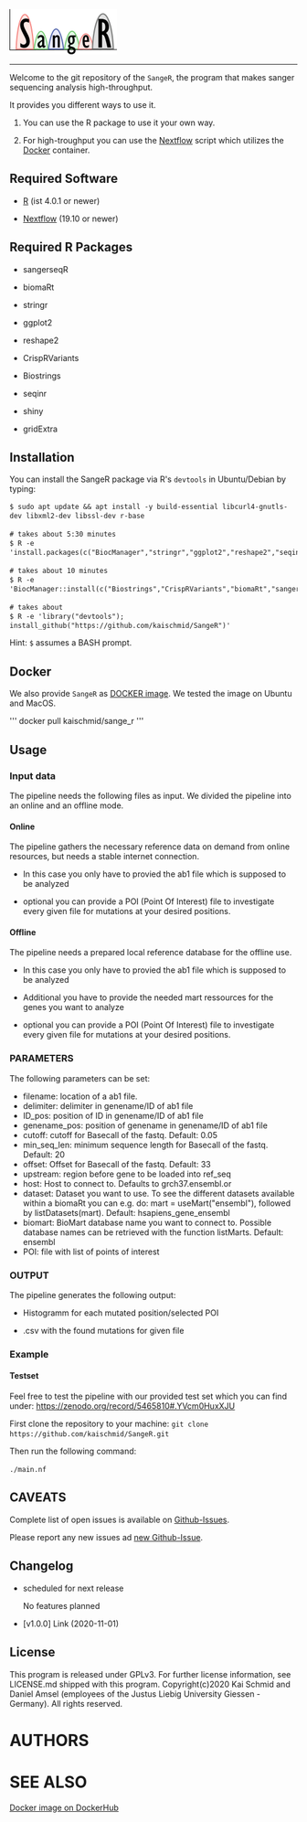 ![sangeR](./vignettes/sanger_logo.png "sangeR")

-----

Welcome to the git repository of the `SangeR`, the program that makes sanger sequencing analysis high-throughput.

It provides you different ways to use it.

1. You can use the R package to use it your own way.

2. For high-troughput you can use the [Nextflow](https://www.nextflow.io/) script which utilizes the [Docker](https://www.docker.com/) container.


## Required Software

  - [R](https://www.r-project.org/) (ist 4.0.1 or newer)

  - [Nextflow](https://www.nextflow.io) (19.10 or newer)

## Required R Packages

  - sangerseqR
  
  - biomaRt
  
  - stringr
  
  - ggplot2
  
  - reshape2
  

  - CrispRVariants
  
  - Biostrings
  
  - seqinr
  
  - shiny

  - gridExtra
  
## Installation
You can install the SangeR package via R's `devtools` in Ubuntu/Debian by typing:
```
$ sudo apt update && apt install -y build-essential libcurl4-gnutls-dev libxml2-dev libssl-dev r-base

# takes about 5:30 minutes
$ R -e 'install.packages(c("BiocManager","stringr","ggplot2","reshape2","seqinr","devtools"))'

# takes about 10 minutes
$ R -e 'BiocManager::install(c("Biostrings","CrispRVariants","biomaRt","sangerseqR"))'

# takes about
$ R -e 'library("devtools"); install_github("https://github.com/kaischmid/SangeR")'
```
Hint: `$` assumes a BASH prompt.


## Docker
We also provide `SangeR` as [DOCKER image](https://hub.docker.com/r/kaischmid/sange_r). We tested the image on Ubuntu and MacOS. 

'''
docker pull kaischmid/sange_r
'''


## Usage

### Input data

The pipeline needs the following files as input.
We divided the pipeline into an online and an offline mode.

#### Online
The pipeline gathers the necessary reference data on demand from online resources, but needs a stable internet connection.

- In this case you only have to provied the ab1 file which is supposed to be analyzed

- optional you can provide a POI (Point Of Interest) file to investigate every given file for mutations at your desired positions.


#### Offline
The pipeline needs a prepared local reference database for the offline use.

- In this case you only have to provied the ab1 file which is supposed to be analyzed

- Additional you have to provide the needed mart ressources for the genes you want to analyze

- optional you can provide a POI (Point Of Interest) file to investigate every given file for mutations at your desired positions.

### PARAMETERS

The following parameters can be set:

  - filename: location of a ab1 file.
  - delimiter: delimiter in genename/ID of ab1 file
  - ID_pos: position of ID in genename/ID of ab1 file
  - genename_pos: position of genename in genename/ID of ab1 file
  - cutoff: cutoff for Basecall of the fastq. Default: 0.05
  - min_seq_len: minimum sequence length for Basecall of the fastq. Default: 20
  - offset: Offset for Basecall of the fastq. Default: 33
  - upstream: region before gene to be loaded into ref_seq
  - host: Host to connect to. Defaults to grch37.ensembl.or
  - dataset: Dataset you want to use. To see the different datasets available within a biomaRt you can e.g. do: mart = useMart("ensembl"), followed by listDatasets(mart). Default: hsapiens_gene_ensembl
  - biomart: BioMart database name you want to connect to. Possible database names can be retrieved with the function listMarts. Default: ensembl
  - POI: file with list of points of interest




### OUTPUT

The pipeline generates the following output:

  - Histogramm for each mutated position/selected POI

  - .csv with the found mutations for given file


### Example
#### Testset
Feel free to test the pipeline with our provided test set which you can find under:
https://zenodo.org/record/5465810#.YVcm0HuxXJU

First clone the repository to your machine:
`git clone https://github.com/kaischmid/SangeR.git`

Then run the following command:

`./main.nf `


## CAVEATS
Complete list of open issues is available on [Github-Issues](https://github.com/kaischmid/SangeR/issues).

Please report any new issues ad [new Github-Issue](https://github.com/kaischmid/SangeR/issues/new).

## Changelog
- scheduled for next release

    No features planned

- [v1.0.0] Link (2020-11-01)


## License
This program is released under GPLv3. For further license information, see LICENSE.md shipped with this program.
Copyright(c)2020 Kai Schmid and Daniel Amsel (employees of the Justus Liebig University Giessen - Germany). All rights reserved.

# AUTHORS


# SEE ALSO
[Docker image on DockerHub](https://hub.docker.com/repository/docker/kaischmid/sange_r)
